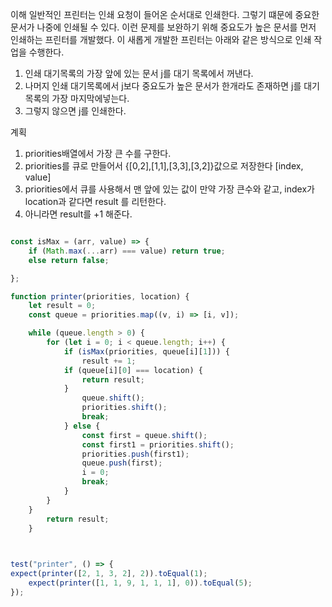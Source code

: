 이해
일반적인 프린터는 인쇄 요청이 들어온 순서대로 인쇄한다. 그렇기 떄문에 중요한 문서가 나중에
인쇄될 수 있다. 이런 문제를 보완하기 위해 중요도가 높은 문서를 먼저 인쇄하는 프린터를 개발했다.
이 새롭게 개발한 프린터는 아래와 같은 방식으로 인쇄 작업을 수행한다.

1. 인쇄 대기목록의 가장 앞에 있는 문서 j를 대기 목록에서 꺼낸다.
2. 나머지 인쇄 대기목록에서 j보다 중요도가 높은 문서가 한개라도 존재하면 j를 대기목록의 가장 마지막에넣는다.
3. 그렇지 않으면 j를 인쇄한다.

  

계획
1. priorities배열에서 가장 큰 수를 구한다.
3. priorities를 큐로 만들어서 {[0,2],[1,1],[3,3],[3,2]}값으로 저장한다 [index, value]
2. priorities에서 큐를 사용해서 맨 앞에 있는 값이 만약 가장 큰수와 같고, index가 location과 같다면 result 를 리턴한다.
3. 아니라면 result를 +1 해준다.

```ts

const isMax = (arr, value) => {
	if (Math.max(...arr) === value) return true;
	else return false;

};

function printer(priorities, location) {
	let result = 0;
	const queue = priorities.map((v, i) => [i, v]);

	while (queue.length > 0) {
		for (let i = 0; i < queue.length; i++) {
			if (isMax(priorities, queue[i][1])) {
				result += 1;
			if (queue[i][0] === location) {
				return result;
			}
				queue.shift();
				priorities.shift();
				break;
			} else {
				const first = queue.shift();
				const first1 = priorities.shift();
				priorities.push(first1);
				queue.push(first);
				i = 0;
				break;
			}
		}
	}
		return result;
	}

  

test("printer", () => {
expect(printer([2, 1, 3, 2], 2)).toEqual(1);
	expect(printer([1, 1, 9, 1, 1, 1], 0)).toEqual(5);
});
```